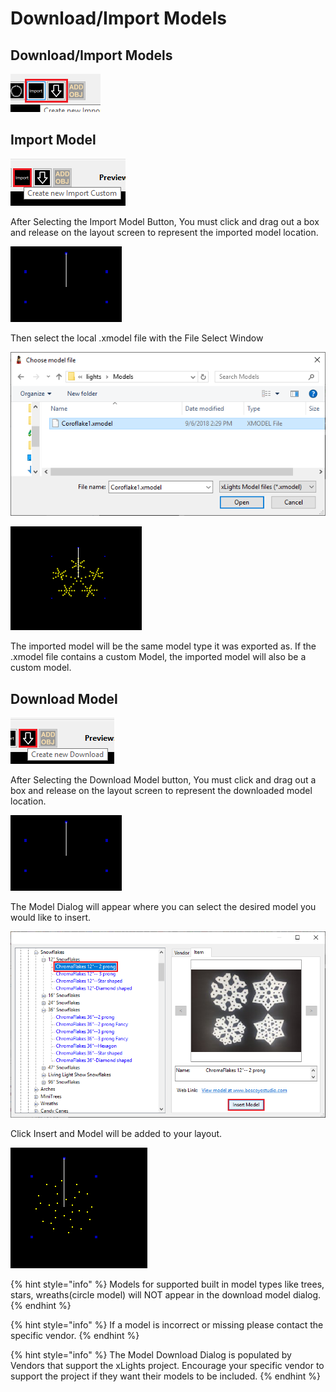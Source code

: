 # Download/Import Models

## Download/Import Models

![](<../../.gitbook/assets/image (31) (1).png>)

## Import Model

![Import Model Button](<../../.gitbook/assets/image (429).png>)

After Selecting the Import Model Button, You must click and drag out a box and release on the layout screen to represent the imported model location.

![Empty Model Box](<../../.gitbook/assets/image (717).png>)

Then select the local .xmodel file with the File Select Window

![File Select Window](<../../.gitbook/assets/image (781).png>)

![Imported Model ](<../../.gitbook/assets/image (209).png>)

The imported model will be the same model type it was exported as. If the .xmodel file contains a custom Model, the imported model will also be a custom model.

## Download Model

![Download Model Button](<../../.gitbook/assets/image (351) (1).png>)

After Selecting the Download Model button, You must click and drag out a box and release on the layout screen to represent the downloaded model location.

![Empty Model Box](<../../.gitbook/assets/image (717).png>)

The Model Dialog will appear where you can select the desired model you would like to insert.

![Download Model Dialog](<../../.gitbook/assets/image (475).png>)

Click Insert and Model will be added to your layout.

![ChromaFlake Model](<../../.gitbook/assets/image (633) (1).png>)

{% hint style="info" %}
Models for supported built in model types like trees, stars, wreaths(circle model) will NOT appear in the download model dialog.
{% endhint %}

{% hint style="info" %}
If a model is incorrect or missing please contact the specific vendor.
{% endhint %}

{% hint style="info" %}
The Model Download Dialog is populated by Vendors that support the xLights project. Encourage your specific vendor to support the project if they want their models to be included.
{% endhint %}
